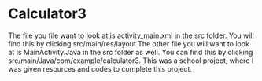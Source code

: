 # Calculator3
The file you file want to look at is activity_main.xml in the src folder. You will find this by clicking src/main/res/layout
The other file you will want to look at is MainActivity.Java in the src folder as well. You can find this by clicking src/main/Java/com/example/calculator3.
This was a school project, where I was given resources and codes to complete this project.
